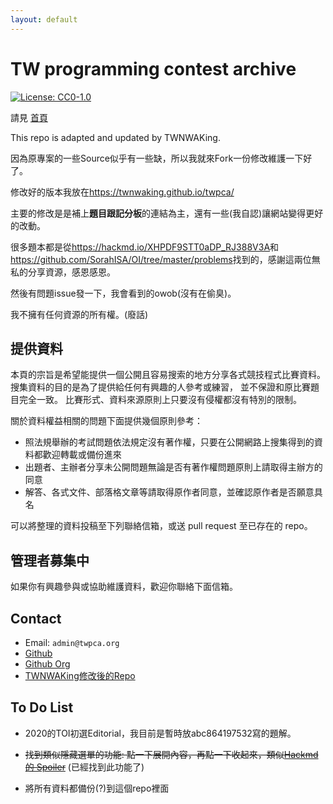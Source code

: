 ```yaml
---
layout: default
---
```


# TW programming contest archive

[![License: CC0-1.0](https://licensebuttons.net/l/zero/1.0/80x15.png)](http://creativecommons.org/publicdomain/zero/1.0/)

請見 [首頁](https://www.twpca.org/)

This repo is adapted and updated by TWNWAKing.

因為原專案的一些Source似乎有一些缺，所以我就來Fork一份修改維護一下好了。

修改好的版本我放在<https://twnwaking.github.io/twpca/>

主要的修改是是補上**題目跟記分板**的連結為主，還有一些(我自認)讓網站變得更好的改動。

很多題本都是從<https://hackmd.io/XHPDF9STT0aDP_RJ388V3A>和<https://github.com/SorahISA/OI/tree/master/problems>找到的，感謝這兩位無私的分享資源，感恩感恩。

然後有問題issue發一下，我會看到的owob(沒有在偷臭)。

我不擁有任何資源的所有權。(廢話)
## 提供資料

本頁的宗旨是希望能提供一個公開且容易搜索的地方分享各式競技程式比賽資料。
搜集資料的目的是為了提供給任何有興趣的人參考或練習，
並不保證和原比賽題目完全一致。
比賽形式、資料來源原則上只要沒有侵權都沒有特別的限制。

關於資料權益相關的問題下面提供幾個原則參考：

- 照法規舉辦的考試問題依法規定沒有著作權，只要在公開網路上搜集得到的資料都歡迎轉載或備份進來
- 出題者、主辦者分享未公開問題無論是否有著作權問題原則上請取得主辦方的同意
- 解答、各式文件、部落格文章等請取得原作者同意，並確認原作者是否願意具名

可以將整理的資料投稿至下列聯絡信箱，或送 pull request 至已存在的 repo。

## 管理者募集中

如果你有興趣參與或協助維護資料，歡迎你聯絡下面信箱。
## Contact

- Email: `admin@twpca.org`
- [Github](//github.com/twpca/twpca.github.io)
- [Github Org](//github.com/twpca)
- [TWNWAKing修改後的Repo](https://github.com/TWNWAKing/twpca)

## To Do List

- 2020的TOI初選Editorial，我目前是暫時放abc864197532寫的題解。

- ~~找到類似隱藏選單的功能: 點一下展開內容，再點一下收起來，類似[Hackmd 的 Spoiler](https://hackmd.io/@chiaoshin369/Shinbook/https%3A%2F%2Fhackmd.io%2F%40chiaoshin369%2Fhackmd#%E5%BB%B6%E4%BC%B8%E4%BD%BF%E7%94%A8%E6%96%B9%E6%B3%95-%E5%B0%8F%E8%A8%A3%E7%AB%85)~~ (已經找到此功能了)

- 將所有資料都備份(?)到這個repo裡面
